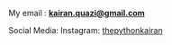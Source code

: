 My email : <strong>kairan.quazi@gmail.com</strong>

Social Media:
Instagram: <a href='instagram.com/thepythonkairan'>thepythonkairan</a>
